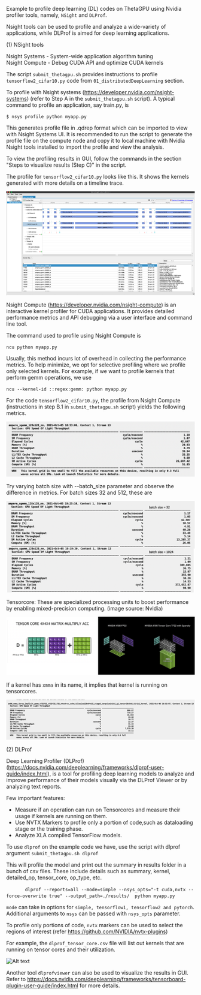 
Example to profile deep learning (DL) codes on ThetaGPU using Nvidia profiler tools, namely, ```NSight``` and ```DLProf```.

Nsight tools can be used to profile and analyze a wide-variety of applications, while DLProf is aimed for deep learning applications.

(1) NSight tools

Nsight Systems - System-wide application algorithm tuning \
Nsight Compute - Debug CUDA API and optimize CUDA kernels

The script ```submit_thetagpu.sh``` provides instructions to profile ```tensorflow2_cifar10.py``` code from ```01_distributedDeepLearning``` section.

To profile with Nsight systems (https://developer.nvidia.com/nsight-systems) (refer to Step A in the ```submit_thetagpu.sh``` script). A typical command to profile an application, say train.py, is
```
$ nsys profile python myapp.py
```
This generates profile file in .qdrep format which can be imported to view with Nsight Systems UI. It is recommended to run the script to generate the profile file
on the compute node and copy it to local machine with Nvidia Nsight tools installed to import the profile and view the analysis.


To view the profiling results in GUI, follow the commands in the section "Steps to visualize results (Step C)" in the script.

The profile for ```tensorflow2_cifar10.py``` looks like this. It shows the kernels generated with more details on a timeline trace.

![Alt text](./images/nsys-trace.png?raw=true)


Nsight Compute (https://developer.nvidia.com/nsight-compute) is an interactive kernel profiler for CUDA applications. It provides detailed performance metrics and API debugging via a user interface and command line tool.

The command used to profile using Nsight Compute is
```
ncu python myapp.py
```

Usually, this method incurs lot of overhead in collecting the performance metrics. To help minimize, we opt for selective profiling where we profile only selected kernels. For example, if we want to profile kernels that perform gemm operations, we use

```
ncu --kernel-id ::regex:gemm: python myapp.py
```

For the code ```tensorflow2_cifar10.py```, the profile from Nsight Compute (instructions in step B.1 in ```submit_thetagpu.sh``` script) yields the following metrics.

![Alt text](./images/ncu-1.png?raw=true)


Try varying batch size with --batch_size parameter and observe the difference in metrics. For batch sizes 32 and 512, these are

![Alt text](./images/ncu-comparison.png?raw=true)

Tensorcore: These are specialized processing units to boost performance by enabling mixed-precision computing. (image source: Nvidia)


![Alt text](./images/Tensorcore.png?raw=true)

If a kernel has ```xmma``` in its name, it implies that kernel is running on tensorcores.

![Alt text](./images/ncu-2.png?raw=true)

(2) DLProf

Deep Learning Profiler (DLProf) (https://docs.nvidia.com/deeplearning/frameworks/dlprof-user-guide/index.html), is a tool for profiling deep learning models to analyze and improve performance of their models visually via the DLProf Viewer or by analyzing text reports.

Few important features:
- Measure if an operation can run on Tensorcores and measure their usage if kernels are running on them.
- Use NVTX Markers to profile only a portion of code,such  as dataloading stage or the training phase.
- Analyze XLA compiled TensorFlow models.

To use ```dlprof``` on the example code we have, use the script with dlprof argument ```submit_thetagpu.sh dlprof```

This will profile the model and print out the summary in results folder in a bunch of csv files. These include details such as summary, kernel, detailed_op, tensor_core, op_type, etc. 

```        dlprof --reports=all --mode=simple --nsys_opts="-t cuda,nvtx --force-overwrite true" --output_path=./results/  python myapp.py ```

```mode``` can take in options for ```simple, tensorflow1, tensorflow2 and pytorch```.
Additional arguments to ```nsys``` can be passed with ```nsys_opts``` parameter. 

To profile only portions of code,  ```nvtx``` markers can be used to select the regions of interest (refer https://github.com/NVIDIA/nvtx-plugins)

For example, the ```dlprof_tensor_core.csv``` file will list out kernels that are running on tensor cores and their utilization.

![Alt text](./images/tc-report.png?raw=true)


Another tool ```dlprofviewer``` can also be used to visualize the results in GUI. Refer to https://docs.nvidia.com/deeplearning/frameworks/tensorboard-plugin-user-guide/index.html for more details.

